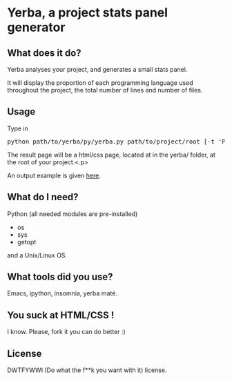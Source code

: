 <h1>Yerba, a project stats panel generator</h1>

<h2>What does it do?</h2>
<p>Yerba analyses your project, and generates a small stats panel.</p>
<p>It will display the proportion of each programming language used throughout the project, the total number of lines and number of files.

<h2>Usage</h2>
<p>Type in <pre>python path/to/yerba/py/yerba.py path/to/project/root [-t 'Project title]</pre></p>
<p>The result page will be a html/css page, located at in the yerba/ folder, at the root of your project.<.p>
<p>An output example is given <a href="https://github.com/BaltoRouberol/Yerba/blob/master/examples/Yerba.png">here</a>.</p>
<h2>What do I need?</h2>
<p>Python (all needed modules are pre-installed)
<ul>
  <li>os
  <li>sys
  <li>getopt
</ul> and a Unix/Linux OS.</p>

<h2>What tools did you use?</h2>
<p>Emacs, ipython, insomnia, yerba maté.</p>

<h2>You suck at HTML/CSS !</h2>
I know. Please, fork it you can do better :)

<h2>License</h2>
DWTFYWWI (Do what the f**k you want with it) license. 
